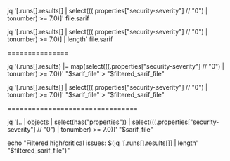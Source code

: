 jq '[.runs[].results[] | select(((.properties["security-severity"] // "0") | tonumber) >= 7.0)]' file.sarif


jq '[.runs[].results[] | select(((.properties["security-severity"] // "0") | tonumber) >= 7.0)] | length' file.sarif


===============


jq '(.runs[].results) |= map(select(((.properties["security-severity"] // "0") | tonumber) >= 7.0))' "$sarif_file" > "$filtered_sarif_file"

jq '[.runs[].results[] | select(((.properties["security-severity"] // "0") | tonumber) >= 7.0)]' "$sarif_file" > "$filtered_sarif_file"

================================

jq '[.. | objects | select(has("properties")) | select(((.properties["security-severity"] // "0") | tonumber) >= 7.0)]' "$sarif_file"

echo "Filtered high/critical issues: $(jq '[.runs[].results[]] | length' "$filtered_sarif_file")"


